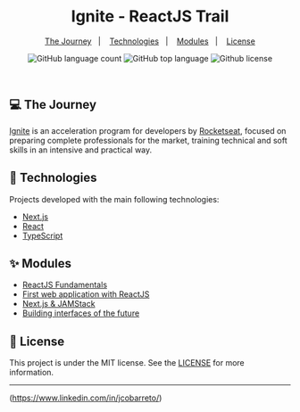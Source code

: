 <h1 align="center">
  Ignite - ReactJS Trail
</h1>

<p align="center">
  <a href="#-the-journey">The Journey</a>&nbsp;&nbsp;&nbsp;|&nbsp;&nbsp;&nbsp;
  <a href="#-technologies">Technologies</a>&nbsp;&nbsp;&nbsp;|&nbsp;&nbsp;&nbsp;
  <a href="#-modules">Modules</a>&nbsp;&nbsp;&nbsp;|&nbsp;&nbsp;&nbsp;  
  <a href="#-license">License</a>
</p>

<p align="center">
  <img alt="GitHub language count" src="https://img.shields.io/github/languages/count/jcobarreto/ignite-reactjs"/>

  <img alt="GitHub top language" src="https://img.shields.io/github/languages/top/jcobarreto/ignite-reactjs"/>

  <img alt="Github license" src="https://img.shields.io/github/license/jcobarreto/ignite-reactjs"/>
</p>

<br/>

## 💻 The Journey

[Ignite](https://pages.rocketseat.com.br/ignite) is an acceleration program for developers by [Rocketseat](https://rocketseat.com.br/), focused on preparing complete professionals for the market, training technical and soft skills in an intensive and practical way.

## 🚀 Technologies

Projects developed with the main following technologies:

- [Next.js](https://nextjs.org/)
- [React](https://reactjs.org)
- [TypeScript](https://www.typescriptlang.org/)

## ✨ Modules

- [ReactJS Fundamentals](https://github.com/jcobarreto/ignite-reactjs/tree/main/01-github-explorer)
- [First web application with ReactJS](https://github.com/jcobarreto/ignite-reactjs/tree/main/02-dtmoney)
- [Next.js & JAMStack](https://github.com/jcobarreto/ignite-reactjs/tree/main/03-ignews)
- [Building interfaces of the future](https://github.com/jcobarreto/ignite-reactjs/tree/main/04-dashgo)


## 📄 License

This project is under the MIT license. See the [LICENSE](LICENSE.md) for more information.

---

(https://www.linkedin.com/in/jcobarreto/)
